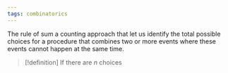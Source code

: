 ```yaml
---
tags: combinatorics
---
```

The rule of sum a counting approach that let us identify the total possible choices for a procedure that combines two or more events where these events cannot happen at the same time.

>[!definition]
>If there are $n$ choices

